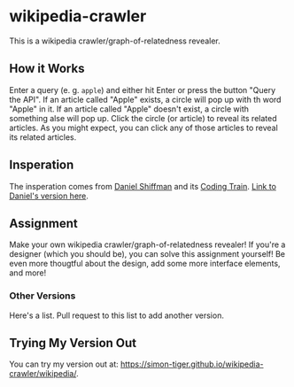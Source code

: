# wikipedia-crawler
This is a wikipedia crawler/graph-of-relatedness revealer.

## How it Works
Enter a query (e. g. `apple`) and either hit Enter or press the button "Query the API". If an article called "Apple" exists, a circle will pop up with th word "Apple" in it. If an article called "Apple" doesn't exist, a circle with something alse will pop up. Click the circle (or article) to reveal its related articles. As you might expect, you can click any of those articles to reveal its related articles.

## Insperation
The insperation comes from [Daniel Shiffman](https://github.com/shiffman) and its [Coding Train](https://github.com/CodingTrain). [Link to Daniel's version here](https://github.com/CodingTrain/Rainbow-Code/tree/master/CodingChallenges/CC_75_Wikipedia).

## Assignment
Make your own wikipedia crawler/graph-of-relatedness revealer!
If you're a designer (which you should be), you can solve this assignment yourself! Be even more thougtful about the design, add some more interface elements, and more!

### Other Versions
Here's a list. Pull request to this list to add another version.

## Trying My Version Out
You can try my version out at: https://simon-tiger.github.io/wikipedia-crawler/wikipedia/.
